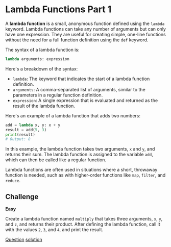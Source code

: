 # Lambda Functions Part 1

A **lambda function** is a small, anonymous function defined using the `lambda` keyword. Lambda functions can take any number of arguments but can only have one expression. They are useful for creating simple, one-line functions without the need for a full function definition using the `def` keyword.

The syntax of a lambda function is:

```python
lambda arguments: expression
```

Here's a breakdown of the syntax:
* `lambda`: The keyword that indicates the start of a lambda function definition.
* `arguments`: A comma-separated list of arguments, similar to the parameters in a regular function definition.
* `expression`: A single expression that is evaluated and returned as the result of the lambda function.

Here's an example of a lambda function that adds two numbers:

```python
add = lambda x, y: x + y
result = add(5, 3)
print(result)
# Output: 8
```

In this example, the lambda function takes two arguments, `x` and `y`, and returns their sum. The lambda function is assigned to the variable `add`, which can then be called like a regular function.

Lambda functions are often used in situations where a short, throwaway function is needed, such as with higher-order functions like `map`, `filter`, and `reduce`.

## Challenge

**Easy**

Create a lambda function named `multiply` that takes three arguments, `x`, `y`, and `z`, and returns their product. After defining the lambda function, call it with the values `2`, `3`, and `4`, and print the result.

[Question](q.py) [solution](solution.py)